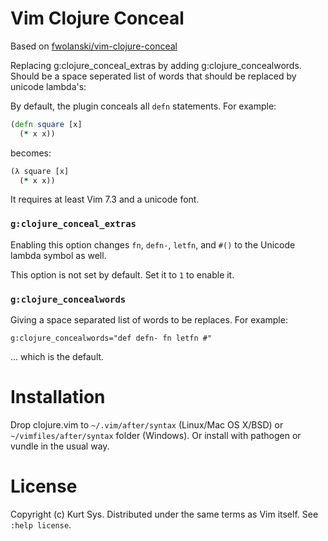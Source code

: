 Vim Clojure Conceal
===================
Based on [fwolanski/vim-clojure-conceal](https://github.com/fwolanski/vim-clojure-conceal)

Replacing g:clojure_conceal_extras by adding g:clojure_concealwords. Should be a space seperated list of words that should be replaced by unicode lambda's:

By default, the plugin conceals all `defn` statements.
For example:

```clojure
(defn square [x]
  (* x x))
```

becomes:

```clojure
(λ square [x]
  (* x x))
```

It requires at least Vim 7.3 and a unicode font.

### `g:clojure_conceal_extras`

Enabling this option changes `fn`, `defn-`, `letfn`, and `#()` to the
Unicode lambda symbol as well.

This option is not set by default. Set it to `1` to enable it.

### `g:clojure_concealwords`

Giving a space separated list of words to be replaces. For example:
``` 
g:clojure_concealwords="def defn- fn letfn #"
```

... which is the default.

Installation
============

Drop clojure.vim to `~/.vim/after/syntax` (Linux/Mac OS X/BSD) or
`~/vimfiles/after/syntax` folder (Windows). Or install with pathogen or vundle
in the usual way.

License
=======

Copyright (c) Kurt Sys. Distributed under the same terms as Vim itself.
See `:help license`.

